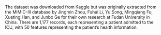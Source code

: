 The dataset was downloaded from Kaggle but was originally extracted from the MIMIC-III database by Jingmin Zhou, Fuhai Li, Yu Song, Mingqiang Fu, Xueting Han, and Junbo Ge for their own research at Fudan University in China. There are 1,177 records, each representing a patient admitted to the ICU, with 50 features representing the patient’s health information. 


